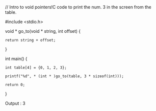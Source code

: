 // Intro to void pointers!C code to print the num. 3 in the screen from the table.

#include <stdio.h>

void * go_to(void * string, int offset) {

    return string + offset;
    
}

int main() {

    int table[4] = {0, 1, 2, 3};
    
    printf("%d", * (int * )go_to(table, 3 * sizeof(int)));
    
    return 0;
    
}

Output : 3 
